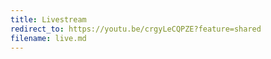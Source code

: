 ```yaml
---
title: Livestream
redirect_to: https://youtu.be/crgyLeCQPZE?feature=shared
filename: live.md
--- 
```

